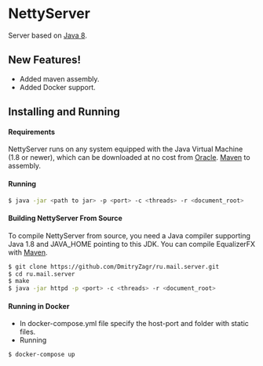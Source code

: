 # NettyServer

Server based on [Java 8](http://docs.oracle.com/javase/8/javase-clienttechnologies.htm).


## New Features!
  - Added maven assembly.
  - Added Docker support.

## Installing and Running

#### Requirements
NettyServer  runs on any system equipped with the Java Virtual Machine (1.8 or newer), which can be downloaded at no cost from [Oracle](http://www.oracle.com/technetwork/java/javase/downloads/index-jsp-138363.html).
[Maven](https://maven.apache.org/index.html) to assembly.

#### Running

```sh
$ java -jar <path to jar> -p <port> -c <threads> -r <document_root>
```

#### Building NettyServer From Source
To compile NettyServer from source, you need a Java compiler supporting Java 1.8 and JAVA_HOME pointing to this JDK.
You can compile EqualizerFX with [Maven](https://maven.apache.org/index.html).

```sh
$ git clone https://github.com/DmitryZagr/ru.mail.server.git
$ cd ru.mail.server
$ make
$ java -jar httpd -p <port> -c <threads> -r <document_root>
```
#### Running in Docker
  - In docker-compose.yml file  specify the host-port and folder with static files.
  - Running
 ```sh
$ docker-compose up
```
